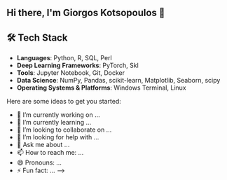 ## Hi there, I'm Giorgos Kotsopoulos 👋

## 🛠️ Tech Stack
- **Languages**: Python, R, SQL, Perl
- **Deep Learning Frameworks**: PyTorch, Skl
- **Tools**: Jupyter Notebook, Git, Docker
- **Data Science**: NumPy, Pandas, scikit-learn, Matplotlib, Seaborn, scipy
- **Operating Systems & Platforms**: Windows Terminal, Linux


Here are some ideas to get you started:

- 🔭 I’m currently working on ...
- 🌱 I’m currently learning ...
- 👯 I’m looking to collaborate on ...
- 🤔 I’m looking for help with ...
- 💬 Ask me about ...
- 📫 How to reach me: ...
- 😄 Pronouns: ...
- ⚡ Fun fact: ...
-->
